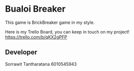 # Bualoi Breaker
This game is BrickBreaker game in my style.


Here is my Trello Board, you can keep in touch on my project!
https://trello.com/b/qKX2gPFP


## Developer
Sorrawit Tantharatana 6010545943